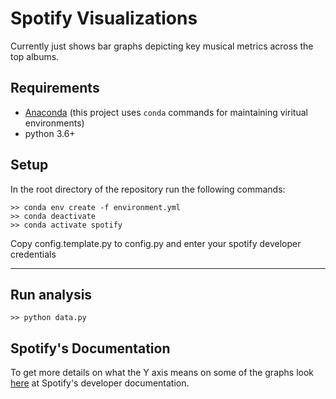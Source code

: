 # Spotify Visualizations

Currently just shows bar graphs depicting key musical metrics across the top albums.

## Requirements
- [Anaconda](https://docs.anaconda.com/anaconda/install/) (this project uses `conda` commands for maintaining viritual environments)
- python 3.6+

## Setup
In the root directory of the repository run the following commands:

```Shell
>> conda env create -f environment.yml  
>> conda deactivate
>> conda activate spotify 
```

Copy config.template.py to config.py and enter your spotify developer credentials

---

## Run analysis

```Shell
>> python data.py
```

## Spotify's Documentation
To get more details on what the Y axis means on some of the graphs
look [here](https://developer.spotify.com/documentation/web-api/reference/tracks/get-audio-features/) at Spotify's developer documentation.
